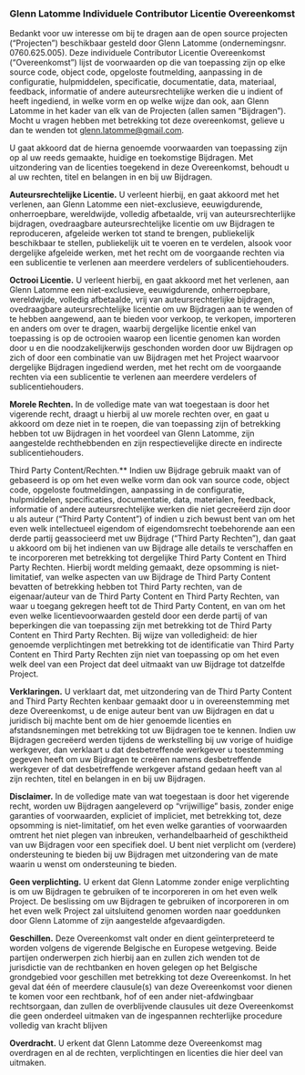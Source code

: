 ### Glenn Latomme Individuele Contributor Licentie Overeenkomst

Bedankt voor uw interesse om bij te dragen aan de open source projecten (“Projecten”) beschikbaar gesteld door Glenn Latomme (ondernemingsnr. 0760.625.005). Deze individuele Contributor Licentie Overeenkomst (“Overeenkomst”) lijst de voorwaarden op die van toepassing zijn op elke source code, object code, opgeloste foutmelding, aanpassing in de configuratie, hulpmiddelen, specificatie, documentatie, data, materiaal, feedback, informatie of andere auteursrechtelijke werken die u indient of heeft ingediend, in welke vorm en op welke wijze dan ook, aan Glenn Latomme in het kader van elk van de Projecten (allen samen “Bijdragen”). Mocht u vragen hebben met betrekking tot deze overeenkomst, gelieve u dan te wenden tot glenn.latomme@gmail.com.

U gaat akkoord dat de hierna genoemde voorwaarden van toepassing zijn op al uw reeds gemaakte, huidige en toekomstige Bijdragen. Met uitzondering van de licenties toegekend in deze Overeenkomst, behoudt u al uw rechten, titel en belangen in en bij uw Bijdragen.

**Auteursrechtelijke Licentie.** U verleent hierbij, en gaat akkoord met het verlenen, aan Glenn Latomme een niet-exclusieve, eeuwigdurende, onherroepbare, wereldwijde, volledig afbetaalde, vrij van auteursrechterlijke bijdragen, ovedraagbare auteursrechtelijke licentie om uw Bijdragen te reproduceren, afgeleide werken tot stand te brengen, publiekelijk beschikbaar te stellen, publiekelijk uit te voeren en te verdelen, alsook voor dergelijke afgeleide werken, met het recht om de voorgaande rechten via een sublicentie te verlenen aan meerdere verdelers of sublicentiehouders.


**Octrooi Licentie.** U verleent hierbij, en gaat akkoord met het verlenen, aan Glenn Latomme een niet-exclusieve, eeuwigdurende, onherroepbare, wereldwijde, volledig afbetaalde, vrij van auteursrechterlijke bijdragen, ovedraagbare auteursrechtelijke licentie om uw Bijdragen aan te wenden of te hebben aangewend, aan te bieden voor verkoop, te verkopen, importeren en anders om over te dragen, waarbij dergelijke licentie enkel van toepassing is op de octrooien waarop een licentie genomen kan worden door u en die noodzakelijkerwijs geschonden worden door uw Bijdragen op zich of door een combinatie van uw Bijdragen met het Project waarvoor dergelijke Bijdragen ingediend werden, met het recht om de voorgaande rechten via een sublicentie te verlenen aan meerdere verdelers of sublicentiehouders.


**Morele Rechten.** In de volledige mate van wat toegestaan is door het vigerende recht, draagt u hierbij al uw morele rechten over, en gaat u akkoord om deze niet in te roepen, die van toepassing zijn of betrekking hebben tot uw Bijdragen in het voordeel van Glenn Latomme, zijn aangestelde rechthebbenden en zijn respectievelijke directe en indirecte sublicentiehouders.

Third Party Content/Rechten.** Indien uw Bijdrage gebruik maakt van of gebaseerd is op om het even welke vorm dan ook van source code, object code, opgeloste foutmeldingen, aanpassing in de configuratie, hulpmiddelen, specificaties, documentatie, data, materialen, feedback, informatie of andere auteursrechtelijke werken die niet gecreëerd zijn door u als auteur (“Third Party Content”) of indien u zich bewust bent van om het even welk intellectueel eigendom of eigendomsrecht toebehorende aan een derde partij geassocieerd met uw Bijdrage (“Third Party Rechten”), dan gaat u akkoord om bij het indienen van uw Bijdrage alle details te verschaffen en te incorporeren met betrekking tot dergelijke Third Party Content en Third Party Rechten. Hierbij wordt melding gemaakt, deze opsomming is niet-limitatief, van welke aspecten van uw Bijdrage de Third Party Content bevatten of betrekking hebben tot Third Party rechten, van de eigenaar/auteur van de Third Party Content en Third Party Rechten, van waar u toegang gekregen heeft tot de Third Party Content, en van om het even welke licentievoorwaarden gesteld door een derde partij of van beperkingen die van toepassing zijn met betrekking tot de Third Party Content en Third Party Rechten. Bij wijze van volledigheid: de hier genoemde verplichtingen met betrekking tot de identificatie van Third Party Content en Third Party Rechten zijn niet van toepassing op om het even welk deel van een Project dat deel uitmaakt van uw Bijdrage tot datzelfde Project.


**Verklaringen.** U verklaart dat, met uitzondering van de Third Party Content and Third Party Rechten kenbaar gemaakt door u in overeenstemming met deze Overeenkomst, u de enige auteur bent van uw Bijdragen en dat u juridisch bij machte bent om de hier genoemde licenties en afstandsnemingen met betrekking tot uw Bijdragen toe te kennen. Indien uw Bijdragen gecreëerd werden tijdens de werkstelling bij uw vorige of huidige werkgever, dan verklaart u dat desbetreffende werkgever u toestemming gegeven heeft om uw Bijdragen te creëren namens desbetreffende werkgever of dat desbetreffende werkgever afstand gedaan heeft van al zijn rechten, titel en belangen in en bij uw Bijdragen.

**Disclaimer.** In de volledige mate van wat toegestaan is door het vigerende recht, worden uw Bijdragen aangeleverd op “vrijwillige” basis, zonder enige garanties of voorwaarden, expliciet of impliciet, met betrekking tot, deze opsomming is niet-limitatief, om het even welke garanties of voorwaarden omtrent het niet plegen van inbreuken, verhandelbaarheid of geschiktheid van uw Bijdragen voor een specifiek doel. U bent niet verplicht om (verdere) ondersteuning te bieden bij uw Bijdragen met uitzondering van de mate waarin u wenst om ondersteuning te bieden.


**Geen verplichting.** U erkent dat Glenn Latomme zonder enige verplichting is om uw Bijdragen te gebruiken of te incorporeren in om het even welk Project. De beslissing om uw Bijdragen te gebruiken of incorporeren in om het even welk Project zal uitsluitend genomen worden naar goeddunken door Glenn Latomme of zijn aangestelde afgevaardigden. 


**Geschillen.** Deze Overeenkomst valt onder en dient geïnterpreteerd te worden volgens de vigerende Belgische en Europese wetgeving. Beide partijen onderwerpen zich hierbij aan en zullen zich wenden tot de jurisdictie van de rechtbanken en hoven gelegen op het Belgische grondgebied voor geschillen met betrekking tot deze Overeenkomst. In het geval dat één of meerdere clausule(s) van deze Overeenkomst voor dienen te komen voor een rechtbank, hof of een ander niet-afdwingbaar rechtsorgaan, dan zullen de overblijvende clausules uit deze Overeenkomst die geen onderdeel uitmaken van de ingespannen rechterlijke procedure volledig van kracht blijven


**Overdracht.** U erkent dat Glenn Latomme deze Overeenkomst mag overdragen en al de rechten, verplichtingen en licenties die hier deel van uitmaken. 
